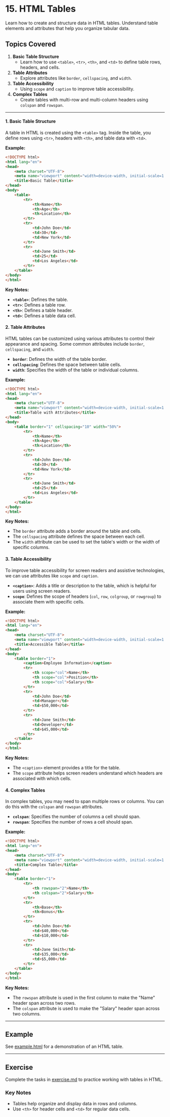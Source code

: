 # 15. HTML Tables

Learn how to create and structure data in HTML tables. Understand table elements and attributes that help you organize tabular data.

## Topics Covered

1. **Basic Table Structure**
   - Learn how to use `<table>`, `<tr>`, `<th>`, and `<td>` to define table rows, headers, and cells.
2. **Table Attributes**
   - Explore attributes like `border`, `cellspacing`, and `width`.
3. **Table Accessibility**
   - Using `scope` and `caption` to improve table accessibility.
4. **Complex Tables**
   - Create tables with multi-row and multi-column headers using `colspan` and `rowspan`.

---

#### **1. Basic Table Structure**

A table in HTML is created using the `<table>` tag. Inside the table, you define rows using `<tr>`, headers with `<th>`, and table data with `<td>`.

**Example:**
```html
<!DOCTYPE html>
<html lang="en">
<head>
    <meta charset="UTF-8">
    <meta name="viewport" content="width=device-width, initial-scale=1.0">
    <title>Basic Table</title>
</head>
<body>
    <table>
        <tr>
            <th>Name</th>
            <th>Age</th>
            <th>Location</th>
        </tr>
        <tr>
            <td>John Doe</td>
            <td>30</td>
            <td>New York</td>
        </tr>
        <tr>
            <td>Jane Smith</td>
            <td>25</td>
            <td>Los Angeles</td>
        </tr>
    </table>
</body>
</html>
```

**Key Notes:**
- **`<table>`**: Defines the table.
- **`<tr>`**: Defines a table row.
- **`<th>`**: Defines a table header.
- **`<td>`**: Defines a table data cell.

#### **2. Table Attributes**

HTML tables can be customized using various attributes to control their appearance and spacing. Some common attributes include `border`, `cellspacing`, and `width`.

- **`border`**: Defines the width of the table border.
- **`cellspacing`**: Defines the space between table cells.
- **`width`**: Specifies the width of the table or individual columns.

**Example:**
```html
<!DOCTYPE html>
<html lang="en">
<head>
    <meta charset="UTF-8">
    <meta name="viewport" content="width=device-width, initial-scale=1.0">
    <title>Table with Attributes</title>
</head>
<body>
    <table border="1" cellspacing="10" width="50%">
        <tr>
            <th>Name</th>
            <th>Age</th>
            <th>Location</th>
        </tr>
        <tr>
            <td>John Doe</td>
            <td>30</td>
            <td>New York</td>
        </tr>
        <tr>
            <td>Jane Smith</td>
            <td>25</td>
            <td>Los Angeles</td>
        </tr>
    </table>
</body>
</html>
```

**Key Notes:**
- The `border` attribute adds a border around the table and cells.
- The `cellspacing` attribute defines the space between each cell.
- The `width` attribute can be used to set the table's width or the width of specific columns.

#### **3. Table Accessibility**

To improve table accessibility for screen readers and assistive technologies, we can use attributes like `scope` and `caption`.

- **`<caption>`**: Adds a title or description to the table, which is helpful for users using screen readers.
- **`scope`**: Defines the scope of headers (`col`, `row`, `colgroup`, or `rowgroup`) to associate them with specific cells.

**Example:**
```html
<!DOCTYPE html>
<html lang="en">
<head>
    <meta charset="UTF-8">
    <meta name="viewport" content="width=device-width, initial-scale=1.0">
    <title>Accessible Table</title>
</head>
<body>
    <table border="1">
        <caption>Employee Information</caption>
        <tr>
            <th scope="col">Name</th>
            <th scope="col">Position</th>
            <th scope="col">Salary</th>
        </tr>
        <tr>
            <td>John Doe</td>
            <td>Manager</td>
            <td>$50,000</td>
        </tr>
        <tr>
            <td>Jane Smith</td>
            <td>Developer</td>
            <td>$45,000</td>
        </tr>
    </table>
</body>
</html>
```

**Key Notes:**
- The `<caption>` element provides a title for the table.
- The `scope` attribute helps screen readers understand which headers are associated with which cells.

#### **4. Complex Tables**

In complex tables, you may need to span multiple rows or columns. You can do this with the `colspan` and `rowspan` attributes.

- **`colspan`**: Specifies the number of columns a cell should span.
- **`rowspan`**: Specifies the number of rows a cell should span.

**Example:**
```html
<!DOCTYPE html>
<html lang="en">
<head>
    <meta charset="UTF-8">
    <meta name="viewport" content="width=device-width, initial-scale=1.0">
    <title>Complex Table</title>
</head>
<body>
    <table border="1">
        <tr>
            <th rowspan="2">Name</th>
            <th colspan="2">Salary</th>
        </tr>
        <tr>
            <th>Base</th>
            <th>Bonus</th>
        </tr>
        <tr>
            <td>John Doe</td>
            <td>$40,000</td>
            <td>$10,000</td>
        </tr>
        <tr>
            <td>Jane Smith</td>
            <td>$35,000</td>
            <td>$5,000</td>
        </tr>
    </table>
</body>
</html>
```

**Key Notes:**
- The `rowspan` attribute is used in the first column to make the "Name" header span across two rows.
- The `colspan` attribute is used to make the "Salary" header span across two columns.

---

## Example

See [example.html](example.html) for a demonstration of an HTML table.

---

## Exercise

Complete the tasks in [exercise.md](exercise.md) to practice working with tables in HTML.

### Key Notes
- Tables help organize and display data in rows and columns.
- Use `<th>` for header cells and `<td>` for regular data cells.
